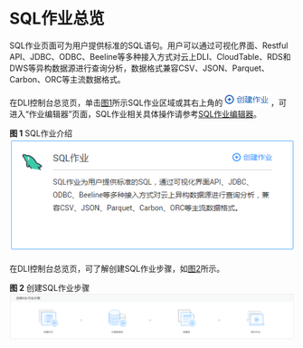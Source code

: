 # SQL作业总览<a name="dli_01_0389"></a>

SQL作业页面可为用户提供标准的SQL语句。用户可以通过可视化界面、Restful API、JDBC、ODBC、Beeline等多种接入方式对云上DLI、CloudTable、RDS和DWS等异构数据源进行查询分析，数据格式兼容CSV、JSON、Parquet、Carbon、ORC等主流数据格式。

在DLI控制台总览页，单击[图1](#fig75551325203)所示SQL作业区域或其右上角的![](figures/icon-创建作业.png)，可进入“作业编辑器”页面，SQL作业相关具体操作请参考[SQL作业编辑器](SQL作业编辑器.md)。

**图 1**  SQL作业介绍<a name="fig75551325203"></a>  
![](figures/SQL作业介绍.png "SQL作业介绍")

在DLI控制台总览页，可了解创建SQL作业步骤，如[图2](#fig182651741318)所示。

**图 2**  创建SQL作业步骤<a name="fig182651741318"></a>  
![](figures/创建SQL作业步骤.png "创建SQL作业步骤")

